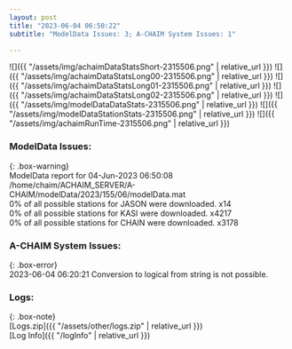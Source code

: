 ```yaml
---
layout: post
title: "2023-06-04 06:50:22"
subtitle: "ModelData Issues: 3; A-CHAIM System Issues: 1"

---
```


![]({{ "/assets/img/achaimDataStatsShort-2315506.png" | relative_url }})
![]({{ "/assets/img/achaimDataStatsLong00-2315506.png" | relative_url }})
![]({{ "/assets/img/achaimDataStatsLong01-2315506.png" | relative_url }})
![]({{ "/assets/img/achaimDataStatsLong02-2315506.png" | relative_url }})
![]({{ "/assets/img/modelDataDataStats-2315506.png" | relative_url }})
![]({{ "/assets/img/modelDataStationStats-2315506.png" | relative_url }})
![]({{ "/assets/img/achaimRunTime-2315506.png" | relative_url }})


### ModelData Issues:  
  
{: .box-warning}  
 ModelData report for 04-Jun-2023 06:50:08   
 /home/chaim/ACHAIM_SERVER/A-CHAIM/modelData/2023/155/06/modelData.mat   
 0% of all possible stations for JASON were downloaded. x14   
 0% of all possible stations for KASI were downloaded. x4217   
 0% of all possible stations for CHAIN were downloaded. x3178   
  
### A-CHAIM System Issues:  
  
{: .box-error}  
2023-06-04 06:20:21 Conversion to logical from string is not possible.  

### Logs:  
  
{: .box-note}  
[Logs.zip]({{ "/assets/other/logs.zip" | relative_url }})  
[Log Info]({{ "/logInfo" | relative_url }})  
